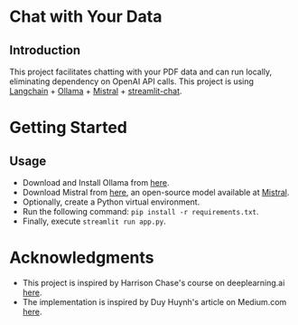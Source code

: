 # Chat with Your Data

## Introduction

This project facilitates chatting with your PDF data and can run locally, eliminating dependency on OpenAI API calls. This project is using [Langchain](https://python.langchain.com/docs/get_started/introduction) + [Ollama](https://ollama.ai/) + [Mistral](https://mistral.ai/news/announcing-mistral-7b/) + [streamlit-chat](https://github.com/AI-Yash/st-chat).

# Getting Started

## Usage

- Download and Install Ollama from [here](https://ollama.ai/download).
- Download Mistral from [here](https://ollama.ai/library/mistral), an open-source model available at [Mistral](https://mistral.ai/news/announcing-mistral-7b/).
- Optionally, create a Python virtual environment.
- Run the following command: `pip install -r requirements.txt`.
- Finally, execute `streamlit run app.py`.


# Acknowledgments

- This project is inspired by Harrison Chase's course on deeplearning.ai [here](https://www.deeplearning.ai/short-courses/langchain-chat-with-your-data/).
- The implementation is inspired by Duy Huynh's article on Medium.com [here](https://medium.com/@vndee.huynh/build-your-own-rag-and-run-it-locally-langchain-ollama-streamlit-181d42805895).
